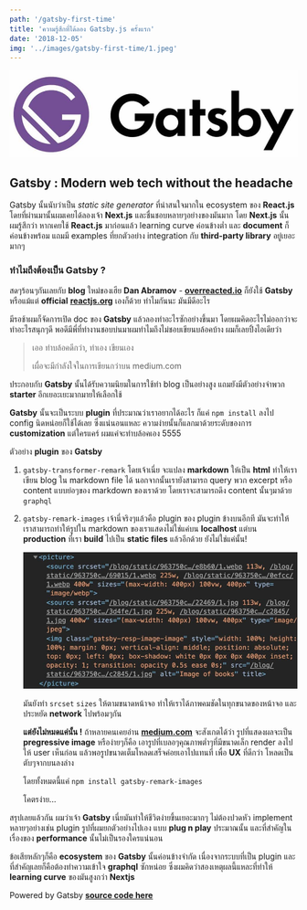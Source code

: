 ```yaml
---
path: '/gatsby-first-time'
title: 'ความรู้สึกที่ได้ลอง Gatsby.js ครั้งแรก'
date: '2018-12-05'
img: '../images/gatsby-first-time/1.jpeg'
---
```


![Gatsby logo](../images/gatsby-first-time/1.jpeg)

## Gatsby : Modern web tech without the headache

Gatsby นั้นนับว่าเป็น _static site generator_ ที่น่าสนใจมากใน ecosystem ของ **React.js** โดยที่ผ่านมานั้นผมเคยได้ลองเจ้า **Next.js** และชื่นชอบหลายๆอย่างของมันมาก โดย **Next.js** นั้นผมรู้สึกว่า หากเคยใช้ **React.js** มาก่อนแล้ว learning curve ค่อนข้างต่ำ และ **document** ก็ค่อนข้างพร้อม แถมมี examples ที่ยกตัวอย่าง integration กับ **third-party library** อยู่เยอะมากๆ

### ทำไมถึงต้องเป็น Gatsby ?

สดๆร้อนๆกันเลยกับ **blog** ใหม่ของเฮีย **Dan Abramov** - **[overreacted.io](https://overreacted.io/)** ก็ยังใช้ **Gatsby** หรือแม้แต่ **official** **[reactjs.org](https://reactjs.org/)** เองก็ด้วย ทำไมกันนะ มันมีดีอะไร

มีรอช้าผมก็จัดการเปิด doc ของ **Gatsby** แล้วลองทำอะไรซักอย่างขึ้นมา โดยผมคิดอะไรไม่ออกว่าจะทำอะไรสนุกๆดี พอดีมีพี่ที่ทำงานชอบบ่นมาผมทำไมถึงไม่ชอบเขียนบล้อคบ้าง ผมก็เลยปิ้งไอเดียว่า

> เออ ทำบล้อคดีกว่า, ทำเอง เขียนเอง
>
> เผื่อจะมีกำลังใจในการเขียนกว่าบน medium.com

ประกอบกับ **Gatsby** นั้นได้รับความนิยมในการใช้ทำ blog เป็นอย่างสูง แถมยังมีตัวอย่างจำพวก **starter** อีกเยอะเยะมากมายให้เลือกใช้

**Gatsby** นั้นจะเป็นระบบ **plugin** ที่ประมาณว่าเราอยากได้อะไร ก็แค่ `npm install` ลงไป config นิดหน่อยก็ใช้ได้เลย ซึ่งแน่นอนแหละ ความง่ายนั้นก็แลกมาด้วยระดับของการ **customization** แต่ใครแคร์ ผมแค่จะทำบล้อคเอง 5555

ตัวอย่าง **plugin** ของ **Gatsby**

1. `gatsby-transformer-remark` โดยเจ้าเนี่ย จะแปลง **markdown** ให้เป็น **html** ทำให้เราเขียน blog ใน markdown file ได้ นอกจากนั้นเรายังสามารถ query พวก excerpt หรือ content แบบย่อๆของ markdown ของเราด้วย โดยเราจะสามารถดึง content นั้นๆมาด้วย `graphql`

2. `gatsby-remark-images` เจ้านี่จริงๆแล้วคือ plugin ของ plugin ข้างบนอีกที มันจะทำให้เราสามารถทำให้รูปใน markdown ของเราแสดงไม่ใช่แค่บน **localhost** แต่บน **production** ที่เรา **build** ไปเป็น **static files** แล้วอีกด้วย ยังไม่ใช่แค่นั้น!

   ![gatsby remark plugin result](../images/gatsby-first-time/2.jpg)

   มันยังทำ `srcset` `sizes` ให้ตามขนาดหน้าจอ ทำให้เราได้ภาพคมชัดในทุกขนาดของหน้าจอ และประหยัด **network** ไปพร้อมๆกัน

   **แต่ยังไม่หมดแค่นั้น !** ถ้าหลายคนเคยอ่าน
   **[medium.com](https://medium.com)** จะสังเกตได้ว่า รูปที่แสดงผลจะเป็น **pregressive image** หรือง่ายๆก็คือ เอารูปที่เบลอๆคุณภาพต่ำๆที่มีขนาดเล็ก render ลงไปให้ user เห็นก่อน แล้วพอรูปขนาดเต็มโหลดเสร็จค่อยเอาไปแทนที่ เพื่อ **UX** ที่ดีกว่า โหลดเป็นตับๆจากบนลงล่าง

   โดยทั้งหมดนี้แค่ `npm install gatsby-remark-images`

   โคตรง่าย...

สรุปเลยแล้วกัน ผมว่าเจ้า **Gatsby** เนี่ยมันทำให้ชีวิตง่ายขึ้นเยอะมากๆ ไม่ต้องปวดหัว implement หลายๆอย่างเช่น plugin รูปที่ผมยกตัวอย่างไปเอง
แบบ **plug n play** ประมาณนั้น และที่สำคัญในเรื่องของ **performance** นั้นไม่เป็นรองใครแน่นอน

ข้อเสียหลักๆก็คือ **ecosystem** ของ **Gatsby** นั้นค่อนข้างจำกัด เนื่องจากระบบที่เป็น plugin และที่สำคัญเลยก็คือต้องทำความเข้าใจ **graphql** ซักหน่อย ซึ่งผมคิดว่าสองเหตุผลนี้แหละที่ทำให้ **learning curve** ของมันสูงกว่า **Nextjs**

Powered by Gatsby **[source code here](https://github.com/rappad/blog)**
